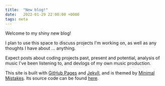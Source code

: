 ```yaml
---
title:  "New blog!"
date:   2022-01-29 22:00:00 +0000
tags: meta
---
```

Welcome to my shiny new blog!

I plan to use this space to discuss projects I'm working on, as well as any thoughts I have about ... anything.

Expect posts about coding projects past, present and potential, analysis of music I've been listening to, and devlogs of my own music production.

This site is built with [GitHub Pages](https://pages.github.com/) and [Jekyll](https://jekyllrb.com/), and is themed by [Minimal Mistakes](https://github.com/mmistakes/minimal-mistakes). Its source code can be found [here](https://github.com/f11xter/f11xter.github.io).
